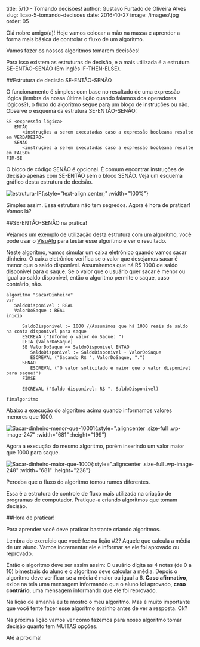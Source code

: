 title: 5/10 - Tomando decisões!
author: Gustavo Furtado de Oliveira Alves
slug: licao-5-tomando-decisoes
date: 2016-10-27
image: /images/.jpg
order: 05

Olá nobre amigo(a)! Hoje vamos colocar a mão na massa e aprender a forma
mais básica de controlar o fluxo de um algoritmo.

Vamos fazer os nossos algoritmos tomarem decisões!

Para isso existem as estruturas de decisão, e a mais utilizada é a
estrutura SE-ENTÃO-SENÃO (Em inglês IF-THEN-ELSE).

##Estrutura de decisão SE-ENTÃO-SENÃO

O funcionamento é simples: com base no resultado de uma expressão lógica
(lembra da nossa última lição quando falamos dos operadores lógicos?), o
fluxo do algoritmo segue para um bloco de instruções ou não. Observe o
esquema da estrutura SE-ENTÃO-SENÃO:

```
SE <expressão lógica>
   ENTÃO
      <instruções a serem executadas caso a expressão booleana resulte em VERDADEIRO>
   SENÃO
      <instruções a serem executadas caso a expressão booleana resulte em FALSO>
FIM-SE
```

O bloco de código SENÃO é opcional. É comum encontrar instruções de
decisão apenas com SE-ENTÃO sem o bloco SENÃO. Veja um esquema gráfico
desta estrutura de decisão.

![estrutura-IF](/images/estrutura-IF.png){:style="text-align:center;" :width="100%"}

Simples assim. Essa estrutura não tem segredos. Agora é hora de praticar! Vamos lá?

##SE-ENTÃO-SENÃO na prática!

Vejamos um exemplo de utilização desta estrutura com um algoritmo, você pode usar o
[VisuAlg](http://www.dicasdeprogramacao.com.br/download-visualg/) para testar esse algoritmo e ver o resultado.

Neste algoritmo, vamos simular um caixa eletrônico quando vamos sacar
dinheiro. O caixa eletrônico verifica se o valor que desejamos sacar é
menor que o saldo disponível. Assumiremos que há R\$ 1000 de saldo
disponível para o saque. Se o valor que o usuário quer sacar é menor ou igual ao saldo disponível, então o algoritmo permite o saque, caso contrário, não.

```
algoritmo "SacarDinheiro"
var
   SaldoDisponivel : REAL
   ValorDoSaque : REAL
inicio

      SaldoDisponivel := 1000 //Assumimos que há 1000 reais de saldo na conta disponível para saque
      ESCREVA ("Informe o valor do Saque: ")
      LEIA (ValorDoSaque)
      SE ValorDoSaque <= SaldoDisponivel ENTAO
         SaldoDisponivel := SaldoDisponivel - ValorDoSaque
         ESCREVAL ("Sacando R$ ", ValorDoSaque, ".")
      SENAO
         ESCREVAL ("O valor solicitado é maior que o valor disponível para saque!")
      FIMSE

      ESCREVAL ("Saldo disponível: R$ ", SaldoDisponivel)

fimalgoritmo
```

Abaixo a execução do algoritmo acima quando informamos valores menores
que 1000.


![Sacar-dinheiro-menor-que-10001](/images/Sacar-dinheiro-menor-que-10001.png){:style=".aligncenter .size-full .wp-image-247" :width="681" :height="199"}

Agora a execução do mesmo algoritmo, porém inserindo um valor maior que
1000 para saque.

![Sacar-dinheiro-maior-que-1000](/images/Sacar-dinheiro-maior-que-1000.png){:style=".aligncenter .size-full .wp-image-248" :width="681" :height="228"}

Perceba que o fluxo do algoritmo tomou rumos diferentes.

Essa é a estrutura de controle de fluxo mais utilizada na criação de
programas de computador. Pratique-a criando algoritmos que tomam
decisão.

##Hora de praticar!

Para aprender você deve praticar bastante criando algoritmos.

Lembra do exercício que você fez na lição #2? Aquele que calcula a média de um aluno. Vamos incrementar ele e informar se ele foi aprovado ou reprovado.

Então o algoritmo deve ser assim assim: O usuário digita as 4
notas (de 0 a 10) bimestrais do aluno e o algoritmo deve calcular a
média. Depois o algoritmo deve verificar se a média é maior ou igual a 6. **Caso afirmativo**, exibe na
tela uma mensagem informando que o aluno foi aprovado, **caso
contrário**, uma mensagem informando que ele foi reprovado.

Na lição de amanhã eu te mostro o meu algoritmo. Mas é muito importante
que você tente fazer esse algoritmo sozinho antes de ver a resposta. Ok?

Na próxima lição vamos ver como fazemos para nosso algoritmo tomar
decisão quanto tem MUITAS opções.

Até a próxima!
